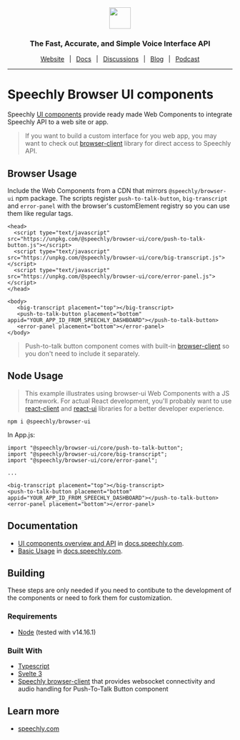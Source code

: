 <div align="center" markdown="1">
<a href="https://www.speechly.com">
   <img src="https://d33wubrfki0l68.cloudfront.net/f15fc952956e1952d6bd23661b7a7ee6b775faaa/c1b30/img/speechly-logo-duo-black.svg" height="48" />
</a>

### The Fast, Accurate, and Simple Voice Interface API

[Website](https://www.speechly.com/)
&ensp;|&ensp;
[Docs](https://docs.speechly.com/)
&ensp;|&ensp;
[Discussions](https://github.com/speechly/speechly/discussions)
&ensp;|&ensp;
[Blog](https://www.speechly.com/blog/)
&ensp;|&ensp;
[Podcast](https://anchor.fm/the-speechly-podcast)

---
</div>

# Speechly Browser UI components

Speechly [UI components](https://docs.speechly.com/client-libraries/ui-components/) provide ready made Web Components to integrate Speechly API to a web site or app.

> If you want to build a custom interface for you web app, you may want to check out [browser-client](https://github.com/speechly/speechly/tree/main/libraries/browser-client) library for direct access to Speechly API.

## Browser Usage

Include the Web Components from a CDN that mirrors `@speechly/browser-ui` npm package. The scripts register `push-to-talk-button`, `big-transcript` and `error-panel` with the browser's customElement registry so you can use them like regular tags.

```
<head>
  <script type="text/javascript" src="https://unpkg.com/@speechly/browser-ui/core/push-to-talk-button.js"></script>
  <script type="text/javascript" src="https://unpkg.com/@speechly/browser-ui/core/big-transcript.js"></script>
  <script type="text/javascript" src="https://unpkg.com/@speechly/browser-ui/core/error-panel.js"></script>
</head>

<body>
   <big-transcript placement="top"></big-transcript>
   <push-to-talk-button placement="bottom" appid="YOUR_APP_ID_FROM_SPEECHLY_DASHBOARD"></push-to-talk-button>
   <error-panel placement="bottom"></error-panel>
</body>
```

> Push-to-talk button component comes with built-in [browser-client](https://github.com/speechly/speechly/tree/main/libraries/browser-client) so you don't need to include it separately.

## Node Usage

> This example illustrates using browser-ui Web Components with a JS framework. For actual React development, you'll probably want to use [react-client](../react-client) and [react-ui](../react-ui) libraries for a better developer experience.

```
npm i @speechly/browser-ui
```

In App.js:
```
import "@speechly/browser-ui/core/push-to-talk-button";
import "@speechly/browser-ui/core/big-transcript";
import "@speechly/browser-ui/core/error-panel";

...

<big-transcript placement="top"></big-transcript>
<push-to-talk-button placement="bottom" appid="YOUR_APP_ID_FROM_SPEECHLY_DASHBOARD"></push-to-talk-button>
<error-panel placement="bottom"></error-panel>
```

## Documentation

- [UI components overview and API](https://docs.speechly.com/client-libraries/ui-components/) in [docs.speechly.com](https://docs.speechly.com).
- [Basic Usage](https://docs.speechly.com/client-libraries/usage/) in [docs.speechly.com](https://docs.speechly.com).

## Building

These steps are only needed if you need to contibute to the development of the components or need to fork them for customization.

### Requirements

* [Node](https://nodejs.org/) (tested with v14.16.1)

### Built With

* [Typescript](https://www.typescriptlang.org/)
* [Svelte 3](https://svelte.dev/)
* [Speechly browser-client](https://www.npmjs.com/package/@speechly/browser-client) that provides websocket connectivity and audio handling for Push-To-Talk Button component

## Learn more

- [speechly.com](https://speechly.com)
